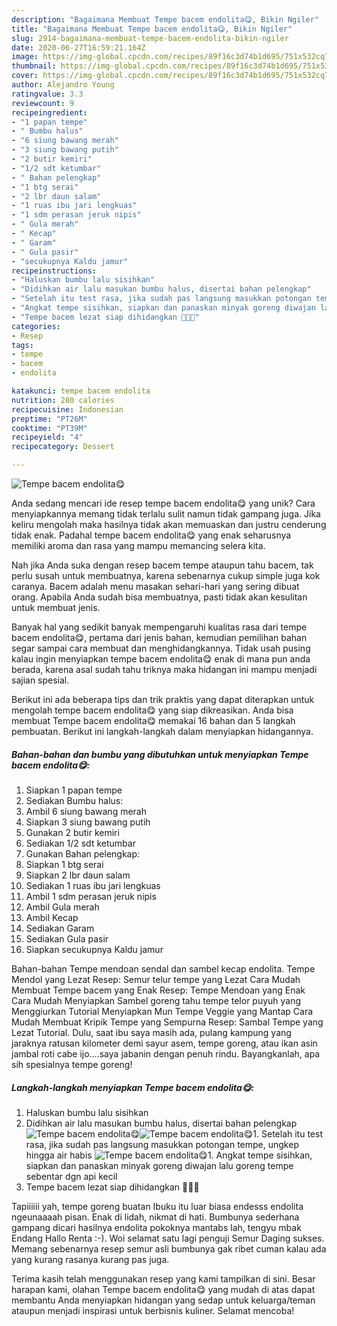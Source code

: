 ```yaml
---
description: "Bagaimana Membuat Tempe bacem endolita😋, Bikin Ngiler"
title: "Bagaimana Membuat Tempe bacem endolita😋, Bikin Ngiler"
slug: 2914-bagaimana-membuat-tempe-bacem-endolita-bikin-ngiler
date: 2020-06-27T16:59:21.164Z
image: https://img-global.cpcdn.com/recipes/89f16c3d74b1d695/751x532cq70/tempe-bacem-endolita😋-foto-resep-utama.jpg
thumbnail: https://img-global.cpcdn.com/recipes/89f16c3d74b1d695/751x532cq70/tempe-bacem-endolita😋-foto-resep-utama.jpg
cover: https://img-global.cpcdn.com/recipes/89f16c3d74b1d695/751x532cq70/tempe-bacem-endolita😋-foto-resep-utama.jpg
author: Alejandro Young
ratingvalue: 3.3
reviewcount: 9
recipeingredient:
- "1 papan tempe"
- " Bumbu halus"
- "6 siung bawang merah"
- "3 siung bawang putih"
- "2 butir kemiri"
- "1/2 sdt ketumbar"
- " Bahan pelengkap"
- "1 btg serai"
- "2 lbr daun salam"
- "1 ruas ibu jari lengkuas"
- "1 sdm perasan jeruk nipis"
- " Gula merah"
- " Kecap"
- " Garam"
- " Gula pasir"
- "secukupnya Kaldu jamur"
recipeinstructions:
- "Haluskan bumbu lalu sisihkan"
- "Didihkan air lalu masukan bumbu halus, disertai bahan pelengkap"
- "Setelah itu test rasa, jika sudah pas langsung masukkan potongan tempe, ungkep hingga air habis"
- "Angkat tempe sisihkan, siapkan dan panaskan minyak goreng diwajan lalu goreng tempe sebentar dgn api kecil"
- "Tempe bacem lezat siap dihidangkan 🤗🤤😋"
categories:
- Resep
tags:
- tempe
- bacem
- endolita

katakunci: tempe bacem endolita 
nutrition: 280 calories
recipecuisine: Indonesian
preptime: "PT26M"
cooktime: "PT39M"
recipeyield: "4"
recipecategory: Dessert

---
```



![Tempe bacem endolita😋](https://img-global.cpcdn.com/recipes/89f16c3d74b1d695/751x532cq70/tempe-bacem-endolita😋-foto-resep-utama.jpg)

Anda sedang mencari ide resep tempe bacem endolita😋 yang unik? Cara menyiapkannya memang tidak terlalu sulit namun tidak gampang juga. Jika keliru mengolah maka hasilnya tidak akan memuaskan dan justru cenderung tidak enak. Padahal tempe bacem endolita😋 yang enak seharusnya memiliki aroma dan rasa yang mampu memancing selera kita.

Nah jika Anda suka dengan resep bacem tempe ataupun tahu bacem, tak perlu susah untuk membuatnya, karena sebenarnya cukup simple juga kok caranya. Bacem adalah menu masakan sehari-hari yang sering dibuat orang. Apabila Anda sudah bisa membuatnya, pasti tidak akan kesulitan untuk membuat jenis.

Banyak hal yang sedikit banyak mempengaruhi kualitas rasa dari tempe bacem endolita😋, pertama dari jenis bahan, kemudian pemilihan bahan segar sampai cara membuat dan menghidangkannya. Tidak usah pusing kalau ingin menyiapkan tempe bacem endolita😋 enak di mana pun anda berada, karena asal sudah tahu triknya maka hidangan ini mampu menjadi sajian spesial.


Berikut ini ada beberapa tips dan trik praktis yang dapat diterapkan untuk mengolah tempe bacem endolita😋 yang siap dikreasikan. Anda bisa membuat Tempe bacem endolita😋 memakai 16 bahan dan 5 langkah pembuatan. Berikut ini langkah-langkah dalam menyiapkan hidangannya.

<!--inarticleads1-->

##### Bahan-bahan dan bumbu yang dibutuhkan untuk menyiapkan Tempe bacem endolita😋:

1. Siapkan 1 papan tempe
1. Sediakan  Bumbu halus:
1. Ambil 6 siung bawang merah
1. Siapkan 3 siung bawang putih
1. Gunakan 2 butir kemiri
1. Sediakan 1/2 sdt ketumbar
1. Gunakan  Bahan pelengkap:
1. Siapkan 1 btg serai
1. Siapkan 2 lbr daun salam
1. Sediakan 1 ruas ibu jari lengkuas
1. Ambil 1 sdm perasan jeruk nipis
1. Ambil  Gula merah
1. Ambil  Kecap
1. Sediakan  Garam
1. Sediakan  Gula pasir
1. Siapkan secukupnya Kaldu jamur


Bahan-bahan Tempe mendoan sendal dan sambel kecap endolita. Tempe Mendol yang Lezat Resep: Semur telur tempe yang Lezat Cara Mudah Membuat Tempe bacem yang Enak Resep: Tempe Mendoan yang Enak Cara Mudah Menyiapkan Sambel goreng tahu tempe telor puyuh yang Menggiurkan Tutorial Menyiapkan Mun Tempe Veggie yang Mantap Cara Mudah Membuat Kripik Tempe yang Sempurna Resep: Sambal Tempe yang Lezat Tutorial. Dulu, saat ibu saya masih ada, pulang kampung yang jaraknya ratusan kilometer demi sayur asem, tempe goreng, atau ikan asin jambal roti cabe ijo….saya jabanin dengan penuh rindu. Bayangkanlah, apa sih spesialnya tempe goreng! 

<!--inarticleads2-->

##### Langkah-langkah menyiapkan Tempe bacem endolita😋:

1. Haluskan bumbu lalu sisihkan
1. Didihkan air lalu masukan bumbu halus, disertai bahan pelengkap
<img src="//assets-global.cpcdn.com/assets/icons/button_play-2c75c40dde080a61004c1f40b05d8f140eaff45d7e9e6481dc71c63d2e7c4909.png" alt="Tempe bacem endolita😋"><img src="//assets-global.cpcdn.com/assets/icons/button_play-2c75c40dde080a61004c1f40b05d8f140eaff45d7e9e6481dc71c63d2e7c4909.png" alt="Tempe bacem endolita😋">1. Setelah itu test rasa, jika sudah pas langsung masukkan potongan tempe, ungkep hingga air habis
<img src="//assets-global.cpcdn.com/assets/icons/button_play-2c75c40dde080a61004c1f40b05d8f140eaff45d7e9e6481dc71c63d2e7c4909.png" alt="Tempe bacem endolita😋">1. Angkat tempe sisihkan, siapkan dan panaskan minyak goreng diwajan lalu goreng tempe sebentar dgn api kecil
1. Tempe bacem lezat siap dihidangkan 🤗🤤😋


Tapiiiiii yah, tempe goreng buatan Ibuku itu luar biasa endesss endolita ngeunaaaah pisan. Enak di lidah, nikmat di hati. Bumbunya sederhana gampang dicari hasilnya endolita pokoknya mantabs lah, tengyu mbak Endang Hallo Renta :-). Woi selamat satu lagi penguji Semur Daging sukses. Memang sebenarnya resep semur asli bumbunya gak ribet cuman kalau ada yang kurang rasanya kurang pas juga. 

Terima kasih telah menggunakan resep yang kami tampilkan di sini. Besar harapan kami, olahan Tempe bacem endolita😋 yang mudah di atas dapat membantu Anda menyiapkan hidangan yang sedap untuk keluarga/teman ataupun menjadi inspirasi untuk berbisnis kuliner. Selamat mencoba!
